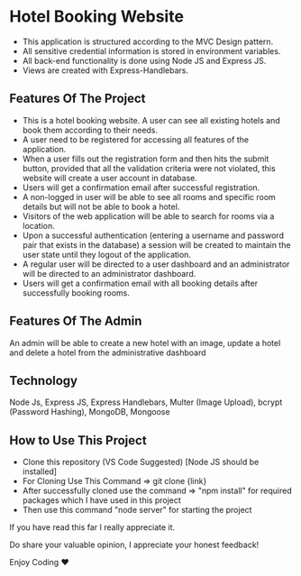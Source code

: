 # Hotel Booking Website

 * This application is structured according to the MVC Design pattern.
 * All sensitive credential information is stored in environment variables.
 * All back-end functionality is done using Node JS and Express JS.
 * Views are created with Express-Handlebars.

## Features Of The Project
 * This is a hotel booking website. A user can see all existing hotels and book them according to their needs.
* A user need to be registered for accessing all features of the application.
* When a user fills out the registration form and then hits the submit button, provided that all the validation criteria were not
violated, this website will create a user account in database.
* Users will get a confirmation email after successful registration.
* A non-logged in user will be able to see all rooms and specific room details but will not be able to book a hotel.
* Visitors of the web application will be able to search for rooms via a location.
* Upon a successful authentication (entering a username and password pair that
exists in the database) a session will be created to maintain the user state until they logout of the application.
* A regular user will be directed to a user dashboard and an administrator will be
directed to an administrator dashboard.
* Users will get a confirmation email with all booking details after successfully booking rooms.

## Features Of The Admin
 An admin will be able to create a new hotel with an image, update a hotel and delete a hotel from the administrative dashboard

## Technology
Node Js, Express JS, Express Handlebars, Multer (Image Upload), bcrypt (Password Hashing), MongoDB, Mongoose

## How to Use This Project
* Clone this repository (VS Code Suggested) [Node JS should be installed]
* For Cloning Use This Command => git clone {link}
* After successfully cloned use the command => "npm install" for required packages which I have used in this project
* Then use this command "node server" for starting the project

If you have read this far I really appreciate it.

Do share your valuable opinion, I appreciate your honest feedback!

Enjoy Coding ❤
